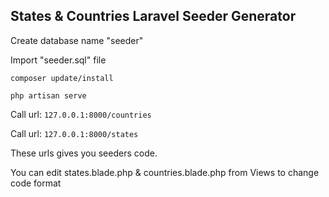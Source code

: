 ## States & Countries Laravel Seeder Generator

Create database name "seeder"

Import "seeder.sql" file

`composer update/install`

`php artisan serve`

Call url: `127.0.0.1:8000/countries`

Call url: `127.0.0.1:8000/states`

These urls gives you seeders code.

You can edit states.blade.php & countries.blade.php from Views to change code format
